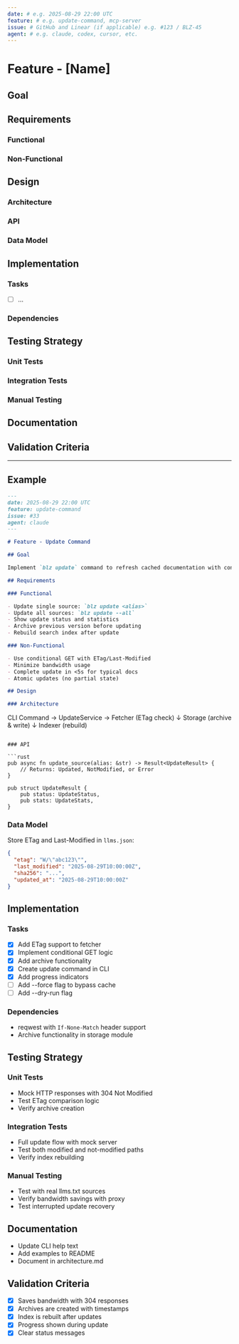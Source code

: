 ```yaml
---
date: # e.g. 2025-08-29 22:00 UTC
feature: # e.g. update-command, mcp-server
issue: # GitHub and Linear (if applicable) e.g. #123 / BLZ-45
agent: # e.g. claude, codex, cursor, etc.
---
```


# Feature - [Name]

## Goal

## Requirements

### Functional

### Non-Functional

## Design

### Architecture

### API

### Data Model

## Implementation

### Tasks

- [ ] …

### Dependencies

## Testing Strategy

### Unit Tests

### Integration Tests

### Manual Testing

## Documentation

## Validation Criteria

---

## Example

```markdown
---
date: 2025-08-29 22:00 UTC
feature: update-command
issue: #33
agent: claude
---

# Feature - Update Command

## Goal

Implement `blz update` command to refresh cached documentation with conditional fetching using ETags.

## Requirements

### Functional

- Update single source: `blz update <alias>`
- Update all sources: `blz update --all`
- Show update status and statistics
- Archive previous version before updating
- Rebuild search index after update

### Non-Functional

- Use conditional GET with ETag/Last-Modified
- Minimize bandwidth usage
- Complete update in <5s for typical docs
- Atomic updates (no partial state)

## Design

### Architecture

```
CLI Command → UpdateService → Fetcher (ETag check)
                ↓
            Storage (archive & write)
                ↓
            Indexer (rebuild)
```

### API

```rust
pub async fn update_source(alias: &str) -> Result<UpdateResult> {
    // Returns: Updated, NotModified, or Error
}

pub struct UpdateResult {
    pub status: UpdateStatus,
    pub stats: UpdateStats,
}
```

### Data Model

Store ETag and Last-Modified in `llms.json`:
```json
{
  "etag": "W/\"abc123\"",
  "last_modified": "2025-08-29T10:00:00Z",
  "sha256": "...",
  "updated_at": "2025-08-29T10:00:00Z"
}
```

## Implementation

### Tasks

- [x] Add ETag support to fetcher
- [x] Implement conditional GET logic
- [x] Add archive functionality
- [x] Create update command in CLI
- [x] Add progress indicators
- [ ] Add --force flag to bypass cache
- [ ] Add --dry-run flag

### Dependencies

- reqwest with `If-None-Match` header support
- Archive functionality in storage module

## Testing Strategy

### Unit Tests

- Mock HTTP responses with 304 Not Modified
- Test ETag comparison logic
- Verify archive creation

### Integration Tests

- Full update flow with mock server
- Test both modified and not-modified paths
- Verify index rebuilding

### Manual Testing

- Test with real llms.txt sources
- Verify bandwidth savings with proxy
- Test interrupted update recovery

## Documentation

- Update CLI help text
- Add examples to README
- Document in architecture.md

## Validation Criteria

- [x] Saves bandwidth with 304 responses
- [x] Archives are created with timestamps
- [x] Index is rebuilt after updates
- [x] Progress shown during update
- [x] Clear status messages
```